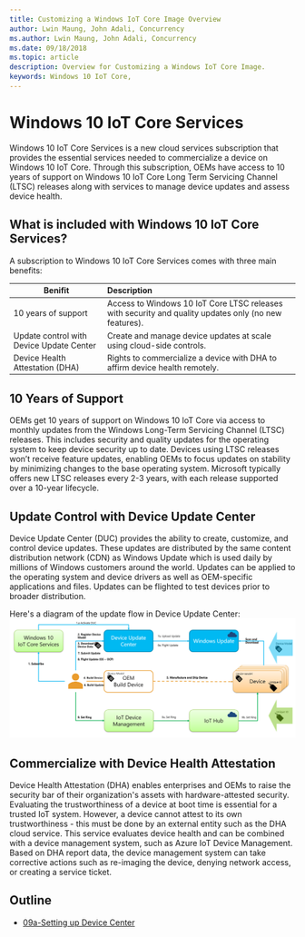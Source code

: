 ```yaml
--- 
title: Customizing a Windows IoT Core Image Overview
author: Lwin Maung, John Adali, Concurrency
ms.author: Lwin Maung, John Adali, Concurrency
ms.date: 09/18/2018 
ms.topic: article 
description: Overview for Customizing a Windows IoT Core Image.
keywords: Windows 10 IoT Core, 
--- 
```


# Windows 10 IoT Core Services
Windows 10 IoT Core Services is a new cloud services subscription that provides the essential services needed to commercialize a device on Windows 10 IoT Core. Through this subscription, OEMs have access to 10 years of support on Windows 10 IoT Core Long Term Servicing Channel (LTSC) releases along with services to manage device updates and assess device health.

## What is included with Windows 10 IoT Core Services?
A subscription to Windows 10 IoT Core Services comes with three main benefits:

  Benifit        | Description           
  ------------- |:-------------
  10 years of support      | Access to Windows 10 IoT Core LTSC releases with security and quality updates only (no new features).
  Update control with Device Update Center      | Create and manage device updates at scale using cloud-side controls.      
  Device Health Attestation (DHA) | Rights to commercialize a device with DHA to affirm device health remotely.     

## 10 Years of Support
OEMs get 10 years of support on Windows 10 IoT Core via access to monthly updates from the Windows Long-Term Servicing Channel (LTSC) releases. This includes security and quality updates for the operating system to keep device security up to date. Devices using LTSC releases won’t receive feature updates, enabling OEMs to focus updates on stability by minimizing changes to the base operating system. Microsoft typically offers new LTSC releases every 2-3 years, with each release supported over a 10-year lifecycle.

## Update Control with Device Update Center
Device Update Center (DUC) provides the ability to create, customize, and control device updates. These updates are distributed by the same content distribution network (CDN) as Windows Update which is used daily by millions of Windows customers around the world. Updates can be applied to the operating system and device drivers as well as OEM-specific applications and files. Updates can be flighted to test devices prior to broader distribution.

Here's a diagram of the update flow in Device Update Center:
![DUC](../media/ManufacturingGuide/iotcoreservicesoverview-duc.png)

## Commercialize with Device Health Attestation
Device Health Attestation (DHA) enables enterprises and OEMs to raise the security bar of their organization's assets with hardware-attested security. Evaluating the trustworthiness of a device at boot time is essential for a trusted IoT system. However, a device cannot attest to its own trustworthiness - this must be done by an external entity such as the DHA cloud service. This service evaluates device health and can be combined with a device management system, such as Azure IoT Device Management. Based on DHA report data, the device management system can take corrective actions such as re-imaging the device, denying network access, or creating a service ticket.

## Outline
* [09a-Setting up Device Center](09a-SettingUpDeviceCenter.md)
